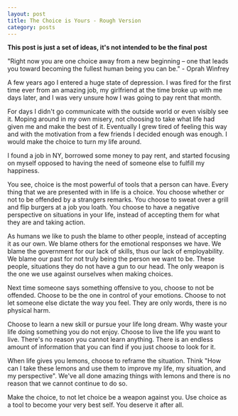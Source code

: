 ```yaml
---
layout: post
title: The Choice is Yours - Rough Version
category: posts
---
```


**This post is just a set of ideas, it's not intended to be the final
post**

"Right now you are one choice away from a new beginning – one that leads
you toward becoming the fullest human being you can be." - Oprah Winfrey

A few years ago I entered a huge state of depression. I was fired for
the first time ever from an amazing job, my girlfriend at the time broke
up with me days later, and I was very unsure how I was going to pay rent
that month.

For days I didn't go communicate with the outside world or even visibly
see it. Moping around in my own misery, not choosing to take what life
had given me and make the best of it. Eventually I grew tired of feeling
this way and with the motivation from a few friends I decided enough was
enough. I would make the choice to turn my life around.

I found a job in NY, borrowed some money to pay rent, and started
focusing on myself opposed to having the need of someone else to fulfill
my happiness.

You see, choice is the most powerful of tools that a person can have.
Every thing that we are presented with in life is a choice. You choose
whether or not to be offended by a strangers remarks. You choose to
sweat over a grill and flip burgers at a job you loath. You choose to
have a negative perspective on situations in your life, instead of
accepting them for what they are and taking action.

As humans we like to push the blame to other people, instead of
accepting it as our own. We blame others for the emotional responses we
have. We blame the government for our lack of skills, thus our lack of
employability. We blame our past for not truly being the person we want
to be. These people, situations they do not have a gun to our head. The
only weapon is the one we use against ourselves when making choices.

Next time someone says something offensive to you, choose to not be
offended. Choose to be the one in control of your emotions. Choose to
not let someone else dictate the way you feel. They are only words,
there is no physical harm.

Choose to learn a new skill or pursue your life long dream. Why waste
your life doing something you do not enjoy. Choose to live the life you
want to live. There's no reason you cannot learn anything. There is an
endless amount of information that you can find if you just choose to
look for it.

When life gives you lemons, choose to reframe the situation. Think "How
can I take these lemons and use them to improve my life, my situation,
and my perspective". We've all done amazing things with lemons and there
is no reason that we cannot continue to do so.

Make the choice, to not let choice be a weapon against you. Use choice
as a tool to become your very best self. You deserve it after all.
